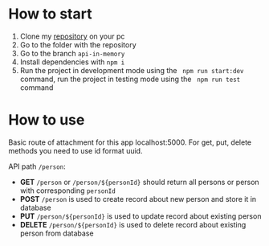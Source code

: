 # How to start
1. Clone my [repository](https://github.com/Antowa-qq/simple-crud-api) on your pc 
2. Go to the folder with the repository 
3. Go to the branch ```api-in-memory```
4. Install dependencies with ``` npm i ```
5. Run the project in development mode using the ``` npm run start:dev``` command, run the project in testing mode using the ``` npm run test``` command 

# How to use
Basic route of attachment for this app localhost:5000. For get, put, delete methods you need to use id format uuid.

  API path `/person`:
   * **GET** `/person` or `/person/${personId}` should return all persons or person with corresponding `personId`
   * **POST** `/person` is used to create record about new person and store it in database
   * **PUT** `/person/${personId}` is used to update record about existing person
   * **DELETE** `/person/${personId}` is used to delete record about existing person from database
 
